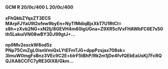 #### GCM R 20/0c/400 L 20/0c/400
**xFhQkbZYqxZT3ECS**<br/>**MArpFJYaU9I2ofew9byEn+NyTfMdiqBjxXkT7U1RtCI=**<br/>**x8h+zXvb2NG+xN2Ij/8GEVH4m60igUGna+Z9XR5cIVxFHAWbFC6E7s50th5LakuiVN08wBY3DJ99gtJ+...**<br/><br/>
**np9Mv2esckW8od5z**<br/>**PNp75CmZgL0isnVmiQxLYtEFmTJG+dppPzsjax708sk=**<br/>**3ImuW0mgFsBnz3VEc9C2E+blrF5tBhP/Rk2m1jDe4fvfQEbEaUsKj7FcRQQJXA8CCFC7yRE3GlX8/Gkm...**